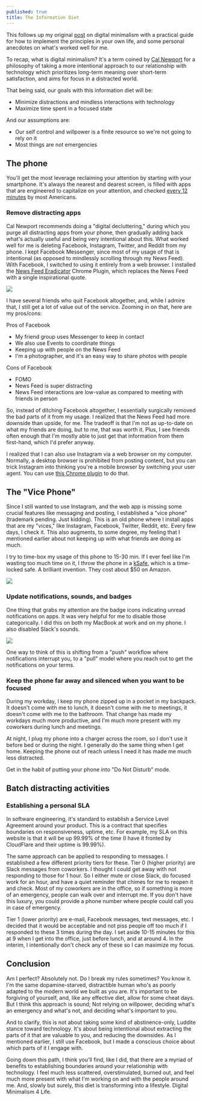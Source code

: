 ```yaml
---
published: true
title: The Information Diet
---
```

This follows up my original [post](https://www.david-merrick.com/2019/06/15/digital-minimalism-review/) on digital minimalism with a practical guide for how to implement the principles in your own life, and some personal anecdotes on what's worked well for me.

To recap, what is digital minimalism? It's a term coined by [Cal Newport](https://www.amazon.com/dp/B07DBRBP7G/ref=dp-kindle-redirect?_encoding=UTF8&btkr=1) for a philosophy of taking a more intentional approach to our relationship with technology which prioritizes long-term meaning over short-term satisfaction, and aims for focus in a distracted world.

That being said, our goals with this information diet will be:
- Minimize distractions and mindless interactions with technology
- Maximize time spent in a focused state

And our assumptions are:
- Our self control and willpower is a finite resource so we're not going to rely on it
- Most things are not emergencies

## The phone

You'll get the most leverage reclaiming your attention by starting with your smartphone. It's always the nearest and dearest screen, is filled with apps that are engineered to capitalize on your attention, and checked [every 12 minutes](https://nypost.com/2017/11/08/americans-check-their-phones-80-times-a-day-study/) by most Americans.

### Remove distracting apps

Cal Newport recommends doing a "digital decluttering," during which you purge all distracting apps from your phone, then gradually adding back what's actually useful and being very intentional about this. What worked well for me is deleting Facebook, Instagram, Twitter, and Reddit from my phone. I kept Facebook Messenger, since most of my usage of that is intentional (as opposed to mindlessly scrolling through my News Feed). With Facebook, I switched to using it entirely from a web browser. I installed the [News Feed Eradicator](https://chrome.google.com/webstore/detail/news-feed-eradicator-for/fjcldmjmjhkklehbacihaiopjklihlgg?hl=en) Chrome Plugin, which replaces the News Feed with a single inspirational quote.

![]({{site.cdn_path}}/2019/10/28/news_feed_eradicator.png)

I have several friends who quit Facebook altogether, and, while I admire that, I still get a lot of value out of the service. Zooming in on that, here are my pros/cons:

Pros of Facebook
- My friend group uses Messenger to keep in contact
- We also use Events to coordinate things
- Keeping up with people on the News Feed
- I'm a photographer, and it's an easy way to share photos with people

Cons of Facebook
- FOMO
- News Feed is super distracting
- News Feed interactions are low-value as compared to meeting with friends in person

So, instead of ditching Facebook altogether, I essentially surgically removed the bad parts of it from my usage. I realized that the News Feed had more downside than upside, for me. The tradeoff is that I'm not as up-to-date on what my friends are doing, but to me, that was worth it. Plus, I see friends often enough that I'm mostly able to just get that information from them first-hand, which I'd prefer anyway.

I realized that I can also use Instagram via a web browser on my computer. Normally, a desktop browser is prohibited from posting content, but you can trick Instagram into thinking you're a mobile browser by switching your user agent. You can use [this Chrome plugin](https://chrome.google.com/webstore/detail/user-agent-switcher-for-c/djflhoibgkdhkhhcedjiklpkjnoahfmg) to do that.

## The "Vice Phone"

Since I still wanted to use Instagram, and the web app is missing some crucial features like messaging and posting, I established a "vice phone" (trademark pending. Just kidding). This is an old phone where I install apps that are my "vices," like Instagram, Facebook, Twitter, Reddit, etc. Every few days, I check it. This also augments, to some degree, my feeling that I mentioned earlier about not keeping up with what friends are doing as much.

I try to time-box my usage of this phone to 15-30 min. If I ever feel like I'm wasting too much time on it, I throw the phone in a [kSafe](https://www.thekitchensafe.com), which is a time-locked safe. A brilliant invention. They cost about $50 on Amazon.

![]({{site.cdn_path}}/2019/10/28/ksafe.jpg)

### Update notifications, sounds, and badges

One thing that grabs my attention are the badge icons indicating unread notifications on apps. It was very helpful for me to disable those categorically. I did this on both my MacBook at work and on my phone. I also disabled Slack's sounds.

![]({{site.cdn_path}}/2019/10/28/badges.jpg)

One way to think of this is shifting from a "push" workflow where notifications interrupt you, to a "pull" model where you reach out to get the notifications on your terms.

### Keep the phone far away and silenced when you want to be focused

During my workday, I keep my phone zipped up in a pocket in my backpack. It doesn't come with me to lunch, it doesn't come with me to meetings, it doesn't come with me to the bathroom. That change has made my workdays much more productive, and I'm much more present with my coworkers during lunch and meetings.

At night, I plug my phone into a charger across the room, so I don't use it before bed or during the night. I generally do the same thing when I get home. Keeping the phone out of reach unless I need it has made me much less distracted.

Get in the habit of putting your phone into "Do Not Disturb" mode.

## Batch distracting activities

### Establishing a personal SLA

In software engineering, it's standard to establish a Service Level Agreement around your product. This is a contract that specifies boundaries on responsiveness, uptime, etc. For example, my SLA on this website is that it will be up 99.99% of the time (I have it fronted by CloudFlare and their uptime is 99.99%).

The same approach can be applied to responding to messages. I established a few different priority tiers for these. Tier 0 (higher priority) are Slack messages from coworkers. I thought I could get away with not responding to those for 1 hour. So I either mute or close Slack, do focused work for an hour, and have a quiet reminder that chimes for me to reopen it and check. Most of my coworkers are in the office, so if something is more of an emergency, people can walk over and interrupt me. If you don't have this luxury, you could provide a phone number where people could call you in case of emergency.

Tier 1 (lower priority) are e-mail, Facebook messages, text messages, etc. I decided that it would be acceptable and not piss people off too much if I responded to these 3 times during the day. I set aside 10-15 minutes for this at 9 when I get into the office, just before lunch, and at around 4. In the interim, I intentionally don't check any of these so I can maximize my focus.

## Conclusion

Am I perfect? Absolutely not. Do I break my rules sometimes? You know it. I'm the same dopamine-starved, distractible human who's as poorly adapted to the modern world we built as you are. It's important to be forgiving of yourself, and, like any effective diet, allow for some cheat days. But I think this approach is sound; Not relying on willpower, deciding what's an emergency and what's not, and deciding what's important to you. 

And to clarify, this is not about taking some kind of abstinence-only, Luddite stance toward technology. It's about being intentional about extracting the parts of it that are valuable to you, and reducing the downsides. As I mentioned earlier, I still use Facebook, but I made a conscious choice about which parts of it I engage with.

Going down this path, I think you'll find, like I did, that there are a myriad of benefits to establishing boundaries around your relationship with technology. I feel much less scattered, overstimulated, burned out, and feel much more present with what I'm working on and with the people around me. And, slowly but surely, this diet is transforming into a lifestyle. Digital Minimalism 4 Life.

